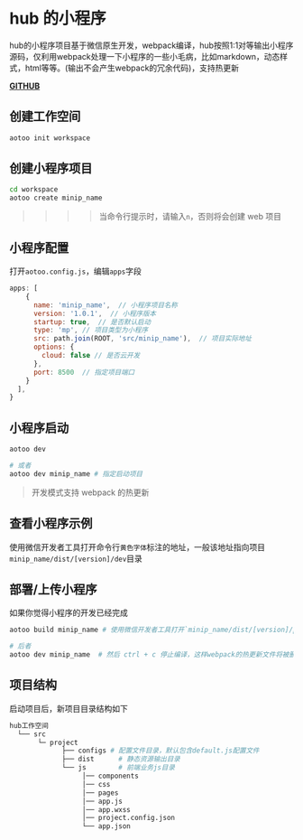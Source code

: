 # hub 的小程序

hub的小程序项目基于微信原生开发，webpack编译，hub按照1:1对等输出小程序源码，仅利用webpack处理一下小程序的一些小毛病，比如markdown，动态样式，html等等。(输出不会产生webpack的冗余代码)，支持热更新  

[**GITHUB**](https://github.com/webkixi/aotoo-xquery)

## 创建工作空间

```bash
aotoo init workspace
```

## 创建小程序项目

```bash
cd workspace
aotoo create minip_name
```

>>>> 当命令行提示时，请输入`n`，否则将会创建 web 项目

## 小程序配置

打开`aotoo.config.js`，编辑`apps`字段

```javascript
apps: [
    {
      name: 'minip_name',  // 小程序项目名称
      version: '1.0.1',  // 小程序版本
      startup: true,  // 是否默认启动
      type: 'mp', // 项目类型为小程序
      src: path.join(ROOT, 'src/minip_name'),  // 项目实际地址
      options: {
        cloud: false // 是否云开发
      },
      port: 8500  // 指定项目端口
    }
  ],
}
```

## 小程序启动

```bash
aotoo dev

# 或者
aotoo dev minip_name # 指定启动项目
```

> 开发模式支持 webpack 的热更新

## 查看小程序示例

使用微信开发者工具打开命令行`黄色字体`标注的地址，一般该地址指向项目`minip_name/dist/[version]/dev`目录

## 部署/上传小程序

如果你觉得小程序的开发已经完成

```bash
aotoo build minip_name # 使用微信开发者工具打开`minip_name/dist/[version]/pro`目录

# 后者
aotoo dev minip_name  # 然后 ctrl + c 停止编译，这样webpack的热更新文件将被删除，使用微信开发工具重新打开
```

## 项目结构  

启动项目后，新项目目录结构如下  

```bash
hub工作空间
  └── src
       └─ project
             ├── configs # 配置文件目录，默认包含default.js配置文件
             ├── dist      # 静态资源输出目录
             └── js        # 前端业务js目录
                  │── components
                  │── css
                  │── pages
                  │── app.js  
                  │── app.wxss  
                  │── project.config.json  
                  └── app.json
```

